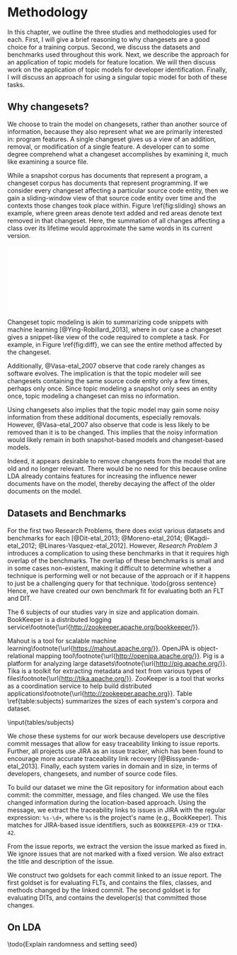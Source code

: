 # Methodology

In this chapter, we outline the three studies and methodologies used for each.
First, I will give a brief reasoning to why changesets are a good choice for a
training corpus.  Second, we discuss the datasets and benchmarks used
throughout this work.  Next, we describe the approach for an application of
topic models for feature location.  We will then discuss work on the
application of topic models for developer identification.  Finally, I will
discuss an approach for using a singular topic model for both of these tasks.


## Why changesets?

We choose to train the model on changesets, rather than another source of
information, because they also represent what we are primarily interested in:
program features.  A single changeset gives us a view of an addition, removal,
or modification of a single feature.  A developer can to some degree comprehend
what a changeset accomplishes by examining it, much like examining a source
file.

While a snapshot corpus has documents that represent a program, a changeset
corpus has documents that represent programming.  If we consider every
changeset affecting a particular source code entity, then we gain a
sliding-window view of that source code entity over time and the contexts those
changes took place within.  Figure \ref{fig:sliding} shows an example, where
green areas denote text added and red areas denote text removed in that
changeset.  Here, the summation of all changes affecting a class over its
lifetime would approximate the same words in its current version.

![Changesets over time approximate a
Snapshot\label{fig:sliding}](figures/sliding_window_example.pdf)

Changeset topic modeling is akin to summarizing code snippets with machine
learning [@Ying-Robillard_2013], where in our case a changeset gives a
snippet-like view of the code required to complete a task.  For example, in
Figure \ref{fig:diff}, we can see the entire method affected by the changeset.

Additionally, @Vasa-etal_2007 observe that code rarely changes as software
evolves.  The implication is that the topic modeler will see changesets
containing the same source code entity only a few times, perhaps only once.
Since topic modeling a snapshot only sees an entity once, topic modeling a
changeset can miss no information.

Using changesets also implies that the topic model may gain some noisy
information from these additional documents, especially removals.  However,
@Vasa-etal_2007 also observe that code is less likely to be removed than it is
to be changed.  This implies that the noisy information would likely remain in
both snapshot-based models and changeset-based models.

Indeed, it appears desirable to remove changesets from the model that are old
and no longer relevant.  There would be no need for this because online LDA
already contains features for increasing the influence newer documents have on
the model, thereby decaying the affect of the older documents on the model.

## Datasets and Benchmarks

For the first two Research Problems, there does exist various datasets and
benchmarks for each [@Dit-etal_2013; @Moreno-etal_2014; @Kagdi-etal_2012;
@Linares-Vasquez-etal_2012].  However, *Research Problem 3* introduces a
complication to using these benchmarks in that it requires high overlap of the
benchmarks.  The overlap of these benchmarks is small and in some cases
non-existent, making it difficult to determine whether a technique is
performing well or not because of the approach or if it happens to just be a
challenging query for that technique.  \todo{gross sentence} Hence, we have
created our own benchmark fit for evaluating both an FLT and DIT.

The 6 subjects of our studies vary in size and application domain.
BookKeeper is a distributed logging service\footnote{\url{http://zookeeper.apache.org/bookkeeper/}}.
<!-- Derby is a relational database management system\footnote{\url{http://db.apache.org/derby/}}.  -->
Mahout is a tool for scalable machine learning\footnote{\url{https://mahout.apache.org/}}.
OpenJPA is object-relational mapping tool\footnote{\url{http://openjpa.apache.org/}}.
Pig is a platform for analyzing large datasets\footnote{\url{http://pig.apache.org/}}.
Tika is a toolkit for extracting metadata and text from various types of files\footnote{\url{http://tika.apache.org/}}.
ZooKeeper is a tool that works as a coordination service to help build distributed applications\footnote{\url{http://zookeeper.apache.org}}.
Table \ref{table:subjects} summarizes the sizes of each system's corpora and
dataset.

\input{tables/subjects}

We chose these systems for our work because developers use descriptive commit
messages that allow for easy traceability linking to issue reports.  Further,
all projects use JIRA as an issue tracker, which has been found to encourage
more accurate traceability link recovery [@Bissyande-etal_2013]. Finally, each
system varies in domain and in size, in terms of developers, changesets, and
number of source code files.

To build our dataset we mine the Git repository for information about each
commit: the committer, message, and files changed.  We use the files changed
information during the location-based approach.  Using the message, we extract
the traceability links to issues in JIRA with the regular expression: `%s-\d+`,
where `%s` is the project's name (e.g., BookKeeper).  This matches for
JIRA-based issue identifiers, such as `BOOKKEEPER-439` or `TIKA-42`.

From the issue reports, we extract the version the issue marked as fixed in.
We ignore issues that are not marked with a fixed version.  We also extract the
title and description of the issue.

We construct two goldsets for each commit linked to an issue report.  The first
goldset is for evaluating FLTs, and contains the files, classes, and methods
changed by the linked commit.  The second goldset is for evaluating DITs, and
contains the developer(s) that committed those changes.

## On LDA

\todo{Explain randomness and setting seed}
